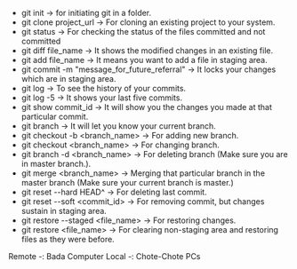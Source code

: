 * git init -> for initiating git in a folder.
* git clone project_url -> For cloning an existing project to your system.
* git status -> For checking the status of the files committed and not committed
* git diff file_name -> It shows the modified changes in an existing file.
* git add file_name -> It means you want to add a file in staging area.
* git commit -m "message_for_future_referral" -> It locks your changes which are in staging area.
* git log -> To see the history of your commits.
* git log -5 -> It shows your last five commits.
* git show commit_id -> It will show you the changes you made at that particular commit.
* git branch -> It will let you know your current branch.
* git checkout -b <branch_name> -> For adding new branch.
* git checkout <branch_name> -> For changing branch.
* git branch -d <branch_name> -> For deleting branch (Make sure you are in master branch.).
* git merge <branch_name> -> Merging that particular branch in the master branch (Make sure your current branch is master.)
* git reset --hard HEAD^ -> For deleting last commit.
* git reset --soft <commit_id> -> For removing commit, but changes sustain in staging area.
* git restore --staged <file_name> -> For restoring changes.
* git restore <file_name> -> For clearing non-staging area and restoring files as they were before.












Remote -: Bada Computer
Local -: Chote-Chote PCs